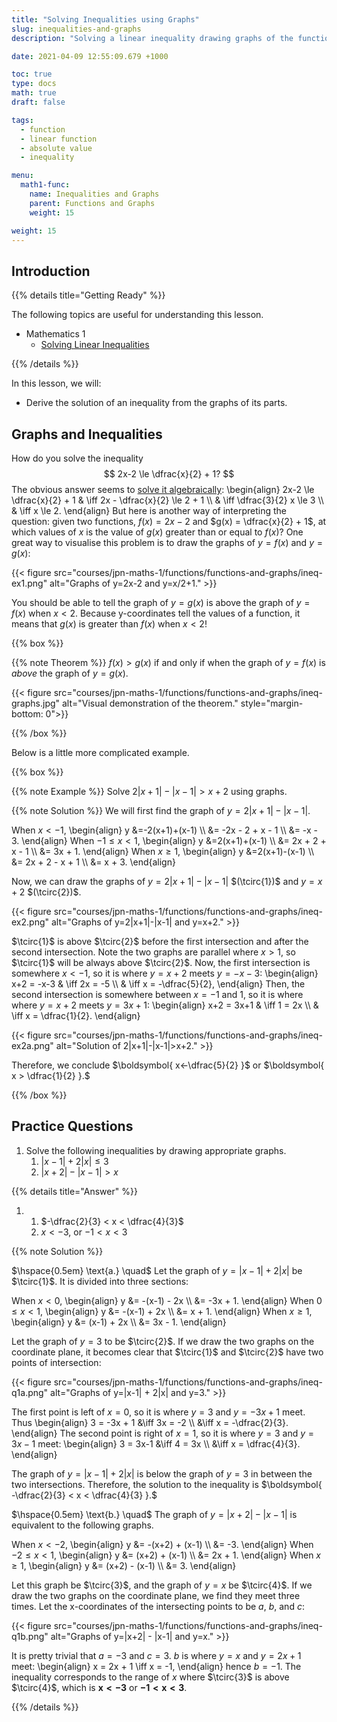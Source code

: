 ```yaml
---
title: "Solving Inequalities using Graphs"
slug: inequalities-and-graphs
description: "Solving a linear inequality drawing graphs of the functions."

date: 2021-04-09 12:55:09.679 +1000

toc: true
type: docs
math: true
draft: false

tags:
  - function
  - linear function
  - absolute value
  - inequality

menu:
  math1-func:
    name: Inequalities and Graphs
    parent: Functions and Graphs
    weight: 15

weight: 15
---
```


## Introduction

{{% details title="Getting Ready" %}}

The following topics are useful for understanding this lesson.
- Mathematics 1
    - [Solving Linear Inequalities](../../../numbers-and-expressions/inequalities/solving-inequalities/)

{{% /details %}}

In this lesson, we will:

- Derive the solution of an inequality from the graphs of its parts.


## Graphs and Inequalities

How do you solve the inequality $$ 2x-2 \le \dfrac{x}{2} + 1? $$ The obvious answer seems to [solve it algebraically](../../../numbers-and-expressions/inequalities/solving-inequalities/):
\begin{align}
  2x-2 \le \dfrac{x}{2} + 1 & \iff 2x - \dfrac{x}{2} \le 2 + 1 \\\\
  & \iff \dfrac{3}{2} x \le 3 \\\\
  & \iff x \le 2.
\end{align}
But here is another way of interpreting the question: given two functions, $f(x) = 2x-2$ and $g(x) = \dfrac{x}{2} + 1$, at which values of $x$ is the value of $g(x)$ greater than or equal to $f(x)$? One great way to visualise this problem is to draw the graphs of $y=f(x)$ and $y=g(x)$:

{{< figure src="courses/jpn-maths-1/functions/functions-and-graphs/ineq-ex1.png" alt="Graphs of y=2x-2 and y=x/2+1." >}}

You should be able to tell the graph of $y=g(x)$ is above the graph of $y=f(x)$ when $x<2$. Because y-coordinates tell the values of a function, it means that $g(x)$ is greater than $f(x)$ when $x<2$!

{{% box %}}

{{% note Theorem %}} $f(x) > g(x)$ if and only if when the graph of $y=f(x)$ is *above* the graph of $y=g(x)$.

{{< figure src="courses/jpn-maths-1/functions/functions-and-graphs/ineq-graphs.jpg" alt="Visual demonstration of the theorem." style="margin-bottom: 0">}}

{{% /box %}}

Below is a little more complicated example.

{{% box %}}

{{% note Example %}} Solve $2|x+1|-|x-1|>x+2$ using graphs.

{{% note Solution %}} We will first find the graph of $y=2|x+1|-|x-1|$.

When $x<-1$,
\begin{align}
  y &=-2(x+1)+(x-1) \\\\
  &= -2x - 2 + x - 1 \\\\
  &= -x - 3.
\end{align}
When $-1\le x < 1$,
\begin{align}
  y &=2(x+1)+(x-1) \\\\
  &= 2x + 2 + x - 1 \\\\
  &= 3x + 1.
\end{align}
When $x\ge 1$,
\begin{align}
  y &=2(x+1)-(x-1) \\\\
  &= 2x + 2 - x + 1 \\\\
  &= x + 3.
\end{align}

Now, we can draw the graphs of $y=2|x+1|-|x-1|$ $(\tcirc{1})$ and $y=x+2$ $(\tcirc{2})$.

{{< figure src="courses/jpn-maths-1/functions/functions-and-graphs/ineq-ex2.png" alt="Graphs of y=2|x+1|-|x-1| and y=x+2." >}}

$\tcirc{1}$ is above $\tcirc{2}$ before the first intersection and after the second intersection. Note the two graphs are parallel where $x>1$, so $\tcirc{1}$ will be always above $\tcirc{2}$. Now, the first intersection is somewhere $x<-1$, so it is where $y=x+2$ meets $y=-x-3$:
\begin{align}
  x+2 = -x-3 & \iff 2x = -5 \\\\
  & \iff x = -\dfrac{5}{2},
\end{align}
Then, the second intersection is somewhere between $x=-1$ and $1$, so it is where where $y=x+2$ meets $y=3x+1$:
\begin{align}
  x+2 = 3x+1 & \iff 1 = 2x \\\\
  & \iff x = \dfrac{1}{2}.
\end{align}

{{< figure src="courses/jpn-maths-1/functions/functions-and-graphs/ineq-ex2a.png" alt="Solution of 2|x+1|-|x-1|>x+2." >}}

Therefore, we conclude $\boldsymbol{ x<-\dfrac{5}{2} }$ or $\boldsymbol{ x > \dfrac{1}{2} }.$


{{% /box %}}


## Practice Questions

1. Solve the following inequalities by drawing appropriate graphs.
    1. $|x-1| + 2|x|\le 3$
    2. $|x+2| - |x-1|>x$

{{% details title="Answer" %}}

1. 
    1. $-\dfrac{2}{3} < x < \dfrac{4}{3}$
    2. $x<-3$, or $-1<x<3$

{{% note Solution %}}

$\hspace{0.5em} \text{a.} \quad$ Let the graph of $y=|x-1| + 2|x|$ be $\tcirc{1}$. It is divided into three sections:

When $x<0$,
\begin{align}
  y &= -(x-1) - 2x \\\\
  &= -3x + 1.
\end{align}
When $0\le x < 1$,
\begin{align}
  y &= -(x-1) + 2x \\\\
  &= x + 1.
\end{align}
When $x \ge 1$,
\begin{align}
  y &= (x-1) + 2x \\\\
  &= 3x - 1.
\end{align}

Let the graph of $y=3$ to be $\tcirc{2}$. If we draw the two graphs on the coordinate plane, it becomes clear that $\tcirc{1}$ and $\tcirc{2}$ have two points of intersection:

{{< figure src="courses/jpn-maths-1/functions/functions-and-graphs/ineq-q1a.png" alt="Graphs of y=|x-1| + 2|x| and y=3." >}}

The first point is left of $x=0$, so it is where $y=3$ and $y=-3x+1$ meet. Thus
\begin{align}
  3 = -3x + 1 &\iff 3x = -2 \\\\
  &\iff x = -\dfrac{2}{3}.
\end{align}
The second point is right of $x=1$, so it is where $y=3$ and $y=3x-1$ meet:
\begin{align}
  3 = 3x-1 &\iff 4 = 3x \\\\
  &\iff x = \dfrac{4}{3}.
\end{align}

The graph of $y=|x-1| + 2|x|$ is below the graph of $y=3$ in between the two intersections. Therefore, the solution to the inequality is $\boldsymbol{ -\dfrac{2}{3} < x < \dfrac{4}{3} }.$


$\hspace{0.5em} \text{b.} \quad$ The graph of $y = |x+2| - |x-1|$ is equivalent to the following graphs.

When $x<-2$,
\begin{align}
  y &= -(x+2) + (x-1) \\\\
  &= -3.
\end{align}
When $-2\le x < 1$,
\begin{align}
  y &= (x+2) + (x-1) \\\\
  &= 2x + 1.
\end{align}
When $x \ge 1$,
\begin{align}
  y &= (x+2) - (x-1) \\\\
  &= 3.
\end{align}

Let this graph be $\tcirc{3}$, and the graph of $y=x$ be $\tcirc{4}$. If we draw the two graphs on the coordinate plane, we find they meet three times. Let the x-coordinates of the intersecting points to be $a$, $b$, and $c$:

{{< figure src="courses/jpn-maths-1/functions/functions-and-graphs/ineq-q1b.png" alt="Graphs of y=|x+2| - |x-1| and y=x." >}}

It is pretty trivial that $a=-3$ and $c=3$. $b$ is where $y=x$ and $y=2x+1$ meet:
\begin{align}
  x = 2x + 1 \iff x = -1,
\end{align}
hence $b=-1$. The inequality corresponds to the range of $x$ where $\tcirc{3}$ is above $\tcirc{4}$, which is $\boldsymbol{ x<-3 }$ or $\boldsymbol{ -1<x<3 }.$

{{% /details %}}
